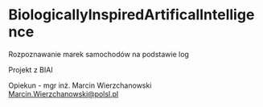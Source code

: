 BiologicallyInspiredArtificalIntelligence
=========================================
Rozpoznawanie marek samochodów na podstawie log


Projekt z BIAI

Opiekun - mgr inż. Marcin Wierzchanowski Marcin.Wierzchanowski@polsl.pl
